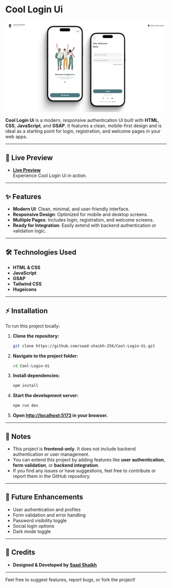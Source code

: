 # Cool Login Ui

![Cover Image](/Assets/Cover/Fullsize%20Cover.png)

**Cool Login Ui** is a modern, responsive authentication UI built with **HTML**, **CSS**, **JavaScript**, and **GSAP**. It features a clean, mobile-first design and is ideal as a starting point for login, registration, and welcome pages in your web apps.

---

## 🚀 Live Preview

- **[Live Preview](https://cool-login-ui.vercel.app/)**
  <br>Experience Cool Login Ui in action.

---

## ✨ Features

- **Modern UI**: Clean, minimal, and user-friendly interface.
- **Responsive Design**: Optimized for mobile and desktop screens.
- **Multiple Pages**: Includes login, registration, and welcome screens.
- **Ready for Integration**: Easily extend with backend authentication or validation logic.

---

## 🛠️ Technologies Used

- **HTML & CSS**
- **JavaScript**
- **GSAP**
- **Tailwind CSS**
- **Hugeicons**

---

## ⚡ Installation

To run this project locally:

1. **Clone the repository:**
    ```bash
    git clone https://github.com/saad-shaikh-256/Cool-Login-Ui.git
    ```

2. **Navigate to the project folder:**
    ```bash
    cd Cool-Login-Ui
    ```

3. **Install dependencies:**
    ```bash
    npm install
    ```

4. **Start the development server:**
    ```bash
    npm run dev
    ```

5. **Open [http://localhost:5173](http://localhost:5173) in your browser.**

---


## 📝 Notes

- This project is **frontend-only**. It does not include backend authentication or user management.
- You can extend this project by adding features like **user authentication**, **form validation**, or **backend integration**.
- If you find any issues or have suggestions, feel free to contribute or report them in the GitHub repository.

---

## 🚧 Future Enhancements

- User authentication and profiles
- Form validation and error handling
- Password visibility toggle
- Social login options
- Dark mode toggle

---

## 🙌 Credits

- **Designed & Developed by [Saad Shaikh](https://saad-shaikh.vercel.app/)**

---

Feel free to suggest features, report bugs, or fork the project!